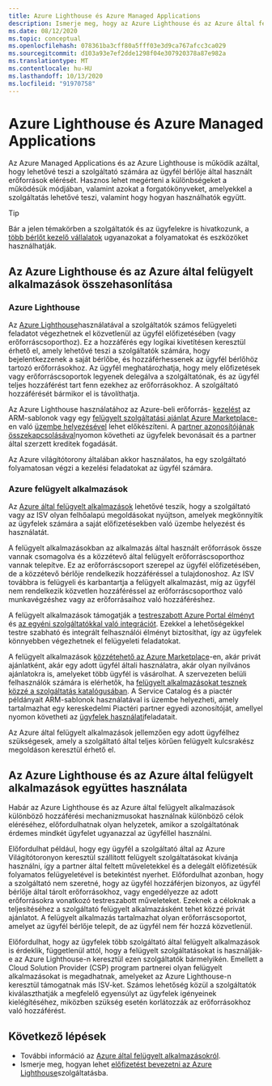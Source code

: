 ```yaml
---
title: Azure Lighthouse és Azure Managed Applications
description: Ismerje meg, hogy az Azure Lighthouse és az Azure által felügyelt alkalmazások hogyan segíthetnek a különböző forgatókönyvek engedélyezésében, és hogyan használhatók együtt.
ms.date: 08/12/2020
ms.topic: conceptual
ms.openlocfilehash: 078361ba3cff80a5fff03e3d9ca767afcc3ca029
ms.sourcegitcommit: d103a93e7ef2dde1298f04e307920378a87e982a
ms.translationtype: MT
ms.contentlocale: hu-HU
ms.lasthandoff: 10/13/2020
ms.locfileid: "91970758"
---
```

# <a name="azure-lighthouse-and-azure-managed-applications"></a>Azure Lighthouse és Azure Managed Applications

Az Azure Managed Applications és az Azure Lighthouse is működik azáltal, hogy lehetővé teszi a szolgáltató számára az ügyfél bérlője által használt erőforrások elérését. Hasznos lehet megérteni a különbségeket a működésük módjában, valamint azokat a forgatókönyveket, amelyekkel a szolgáltatás lehetővé teszi, valamint hogy hogyan használhatók együtt.

> [!TIP]
> Bár a jelen témakörben a szolgáltatók és az ügyfelekre is hivatkozunk, a [több bérlőt kezelő vállalatok](enterprise.md) ugyanazokat a folyamatokat és eszközöket használhatják.

## <a name="comparing-azure-lighthouse-and-azure-managed-applications"></a>Az Azure Lighthouse és az Azure által felügyelt alkalmazások összehasonlítása

### <a name="azure-lighthouse"></a>Azure Lighthouse

Az [Azure Lighthouse](../overview.md)használatával a szolgáltatók számos felügyeleti feladatot végezhetnek el közvetlenül az ügyfél előfizetésében (vagy erőforráscsoporthoz). Ez a hozzáférés egy logikai kivetítésen keresztül érhető el, amely lehetővé teszi a szolgáltatók számára, hogy bejelentkezzenek a saját bérlőbe, és hozzáférhessenek az ügyfél bérlőhöz tartozó erőforrásokhoz. Az ügyfél meghatározhatja, hogy mely előfizetések vagy erőforráscsoportok legyenek delegálva a szolgáltatónak, és az ügyfél teljes hozzáférést tart fenn ezekhez az erőforrásokhoz. A szolgáltató hozzáférését bármikor el is távolíthatja.

Az Azure Lighthouse használatához az Azure-beli erőforrás- [kezelést](azure-delegated-resource-management.md) az ARM-sablonok vagy egy [felügyelt szolgáltatási ajánlat Azure Marketplace-](managed-services-offers.md)en való [üzembe helyezésével](../how-to/onboard-customer.md) lehet előkészíteni. A [partner azonosítójának összekapcsolásával](../how-to/partner-earned-credit.md)nyomon követheti az ügyfelek bevonásait és a partner által szerzett kreditek fogadását.

Az Azure világítótorony általában akkor használatos, ha egy szolgáltató folyamatosan végzi a kezelési feladatokat az ügyfél számára.

### <a name="azure-managed-applications"></a>Azure felügyelt alkalmazások

Az [Azure által felügyelt alkalmazások](../../azure-resource-manager/managed-applications/overview.md) lehetővé teszik, hogy a szolgáltató vagy az ISV olyan felhőalapú megoldásokat nyújtson, amelyek megkönnyítik az ügyfelek számára a saját előfizetésekben való üzembe helyezést és használatát.

A felügyelt alkalmazásokban az alkalmazás által használt erőforrások össze vannak csomagolva és a közzétevő által felügyelt erőforráscsoporthoz vannak telepítve. Ez az erőforráscsoport szerepel az ügyfél előfizetésében, de a közzétevő bérlője rendelkezik hozzáféréssel a tulajdonoshoz. Az ISV továbbra is felügyeli és karbantartja a felügyelt alkalmazást, míg az ügyfél nem rendelkezik közvetlen hozzáféréssel az erőforráscsoporthoz való munkavégzéshez vagy az erőforrásaihoz való hozzáféréshez.

A felügyelt alkalmazások támogatják a [testreszabott Azure Portal élményt](../../azure-resource-manager/managed-applications/concepts-view-definition.md) és [az egyéni szolgáltatókkal való integrációt](../../azure-resource-manager/managed-applications/tutorial-create-managed-app-with-custom-provider.md). Ezekkel a lehetőségekkel testre szabható és integrált felhasználói élményt biztosíthat, így az ügyfelek könnyebben végezhetnek el felügyeleti feladatokat.

A felügyelt alkalmazások [közzétehető az Azure Marketplace](../../marketplace/partner-center-portal/create-new-azure-apps-offer.md)-en, akár privát ajánlatként, akár egy adott ügyfél általi használatra, akár olyan nyilvános ajánlatokra is, amelyeket több ügyfél is vásárolhat. A szervezeten belüli felhasználók számára is elérhetők, ha [felügyelt alkalmazásokat tesznek közzé a szolgáltatás katalógusában](../../azure-resource-manager/managed-applications/publish-service-catalog-app.md). A Service Catalog és a piactér példányait ARM-sablonok használatával is üzembe helyezheti, amely tartalmazhat egy kereskedelmi Piactéri partner egyedi azonosítóját, amellyel nyomon követheti az [ügyfelek használati](../../marketplace/azure-partner-customer-usage-attribution.md)feladatait.

Az Azure által felügyelt alkalmazások jellemzően egy adott ügyfélhez szükségesek, amely a szolgáltató által teljes körűen felügyelt kulcsrakész megoldáson keresztül érhető el.

## <a name="using-azure-lighthouse-and-azure-managed-applications-together"></a>Az Azure Lighthouse és az Azure által felügyelt alkalmazások együttes használata

Habár az Azure Lighthouse és az Azure által felügyelt alkalmazások különböző hozzáférési mechanizmusokat használnak különböző célok eléréséhez, előfordulhatnak olyan helyzetek, amikor a szolgáltatónak érdemes mindkét ügyfelet ugyanazzal az ügyféllel használni.

Előfordulhat például, hogy egy ügyfél a szolgáltató által az Azure Világítótoronyon keresztül szállított felügyelt szolgáltatásokat kívánja használni, így a partner által feltett műveletekkel és a delegált előfizetésük folyamatos felügyeletével is betekintést nyerhet. Előfordulhat azonban, hogy a szolgáltató nem szeretné, hogy az ügyfél hozzáférjen bizonyos, az ügyfél bérlője által tárolt erőforrásokhoz, vagy engedélyezze az adott erőforrásokra vonatkozó testreszabott műveleteket. Ezeknek a céloknak a teljesítéséhez a szolgáltató felügyelt alkalmazásként tehet közzé privát ajánlatot. A felügyelt alkalmazás tartalmazhat olyan erőforráscsoportot, amelyet az ügyfél bérlője telepít, de az ügyfél nem fér hozzá közvetlenül.

Előfordulhat, hogy az ügyfelek több szolgáltató által felügyelt alkalmazások is érdeklik, függetlenül attól, hogy a felügyelt szolgáltatásokat is használják-e az Azure Lighthouse-n keresztül ezen szolgáltatók bármelyikén. Emellett a Cloud Solution Provider (CSP) program partnerei olyan felügyelt alkalmazásokat is megadhatnak, amelyeket az Azure Lighthouse-n keresztül támogatnak más ISV-ket. Számos lehetőség közül a szolgáltatók kiválaszthatják a megfelelő egyensúlyt az ügyfelek igényeinek kielégítéséhez, miközben szükség esetén korlátozzák az erőforrásokhoz való hozzáférést.

## <a name="next-steps"></a>Következő lépések

- További információ az [Azure által felügyelt alkalmazásokról](../../azure-resource-manager/managed-applications/overview.md).
- Ismerje meg, hogyan lehet [előfizetést bevezetni az Azure Lighthouse](../how-to/onboard-customer.md)szolgáltatásba.